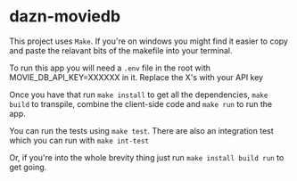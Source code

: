 # dazn-moviedb

This project uses `Make`.  If you're on windows you might find it easier to copy and paste the relavant bits of the makefile
into your terminal.

To run this app you will need a `.env` file in the root with MOVIE_DB_API_KEY=XXXXXX in it.  Replace the X's with your API key

Once you have that run `make install` to get all the dependencies, `make build` to transpile, combine the client-side code and `make run` to run the app.

You can run the tests using `make test`.  There are also an integration test which you can run with `make int-test`

Or, if you're into the whole brevity thing just run `make install build run` to get going.
